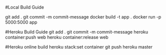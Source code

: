 #Local Build Guide

git add .
git commit -m commit-message
docker build -t app .
docker run -p 5000:5000 app

#Heroku Build Guide
git add .
git commit -m commit-message
heroku container:push web
heroku container:release web

#Heroku online build
heroku stack:set container
git push heroku master